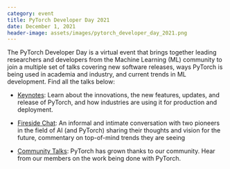 ```yaml
---
category: event
title: PyTorch Developer Day 2021
date: December 1, 2021
header-image: assets/images/pytorch_developer_day_2021.png
---
```


The PyTorch Developer Day is a virtual event that brings together leading researchers and developers from the Machine Learning (ML) community to join a multiple set of talks covering new software releases, ways PyTorch is being used in academia and industry, and current trends in ML development. Find all the talks below:

- [Keynotes](https://www.youtube.com/watch?v=7yQ4FgtYvj8): Learn about the innovations, the new features, updates, and release of PyTorch, and how industries are using it for production and deployment.
 
- [Fireside Chat](https://www.youtube.com/watch?v=7yQ4FgtYvj8): An informal and intimate conversation with two pioneers in the field of AI (and PyTorch) sharing their thoughts and vision for the future, commentary on top-of-mind trends they are seeing

- [Community Talks](https://www.youtube.com/watch?v=7yQ4FgtYvj8): PyTorch has grown thanks to our community. Hear from our members on the work being done with PyTorch.